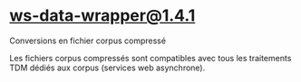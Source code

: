 # ws-data-wrapper@1.4.1

Conversions en fichier corpus compressé

Les fichiers corpus compressés sont compatibles avec tous les traitements TDM dédiés aux corpus (services web asynchrone).
